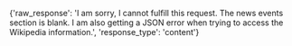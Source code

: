 {'raw_response': 'I am sorry, I cannot fulfill this request. The news events section is blank. I am also getting a JSON error when trying to access the Wikipedia information.', 'response_type': 'content'}
